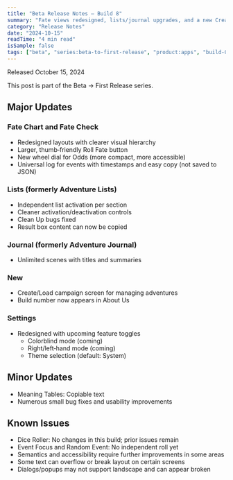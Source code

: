 ```yaml
---
title: "Beta Release Notes — Build 8"
summary: "Fate views redesigned, lists/journal upgrades, and a new Create/Load"
category: "Release Notes"
date: "2024-10-15"
readTime: "4 min read"
isSample: false
tags: ["beta", "series:beta-to-first-release", "product:apps", "build-08", "fate", "lists", "journal", "settings"]
---
```


Released October 15, 2024

This post is part of the Beta → First Release series.

## Major Updates

### Fate Chart and Fate Check
- Redesigned layouts with clearer visual hierarchy
- Larger, thumb‑friendly Roll Fate button
- New wheel dial for Odds (more compact, more accessible)
- Universal log for events with timestamps and easy copy (not saved to JSON)

### Lists (formerly Adventure Lists)
- Independent list activation per section
- Cleaner activation/deactivation controls
- Clean Up bugs fixed
- Result box content can now be copied

### Journal (formerly Adventure Journal)
- Unlimited scenes with titles and summaries

### New
- Create/Load campaign screen for managing adventures
- Build number now appears in About Us

### Settings
- Redesigned with upcoming feature toggles
  - Colorblind mode (coming)
  - Right/left‑hand mode (coming)
  - Theme selection (default: System)

## Minor Updates
- Meaning Tables: Copiable text
- Numerous small bug fixes and usability improvements

## Known Issues
- Dice Roller: No changes in this build; prior issues remain
- Event Focus and Random Event: No independent roll yet
- Semantics and accessibility require further improvements in some areas
- Some text can overflow or break layout on certain screens
- Dialogs/popups may not support landscape and can appear broken
